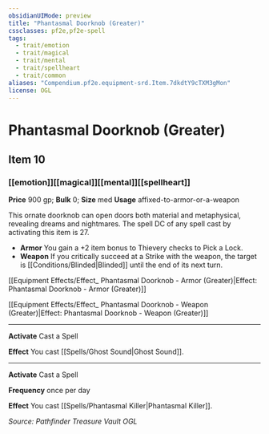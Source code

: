 ```yaml
---
obsidianUIMode: preview
title: "Phantasmal Doorknob (Greater)"
cssclasses: pf2e,pf2e-spell
tags:
  - trait/emotion
  - trait/magical
  - trait/mental
  - trait/spellheart
  - trait/common
aliases: "Compendium.pf2e.equipment-srd.Item.7dkdtY9cTXM3gMon"
license: OGL
---
```

# Phantasmal Doorknob (Greater)
## Item 10
### [[emotion]][[magical]][[mental]][[spellheart]]


**Price** 900 gp; 
**Bulk** 0; **Size** med
**Usage** affixed-to-armor-or-a-weapon

This ornate doorknob can open doors both material and metaphysical, revealing dreams and nightmares. The spell DC of any spell cast by activating this item is 27.

*   **Armor** You gain a +2 item bonus to Thievery checks to Pick a Lock.
*   **Weapon** If you critically succeed at a Strike with the weapon, the target is [[Conditions/Blinded|Blinded]] until the end of its next turn.

[[Equipment Effects/Effect_ Phantasmal Doorknob - Armor (Greater)|Effect: Phantasmal Doorknob - Armor (Greater)]]

[[Equipment Effects/Effect_ Phantasmal Doorknob - Weapon (Greater)|Effect: Phantasmal Doorknob - Weapon (Greater)]]

* * *

**Activate** Cast a Spell

**Effect** You cast [[Spells/Ghost Sound|Ghost Sound]].

* * *

**Activate** Cast a Spell

**Frequency** once per day

**Effect** You cast [[Spells/Phantasmal Killer|Phantasmal Killer]].

*Source: Pathfinder Treasure Vault*
*OGL*